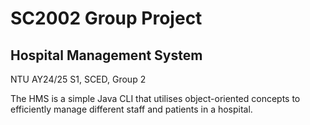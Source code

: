 # SC2002 Group Project

## Hospital Management System

NTU AY24/25 S1, SCED, Group 2

The HMS is a simple Java CLI that utilises object-oriented concepts to efficiently manage different staff and patients in a hospital.
